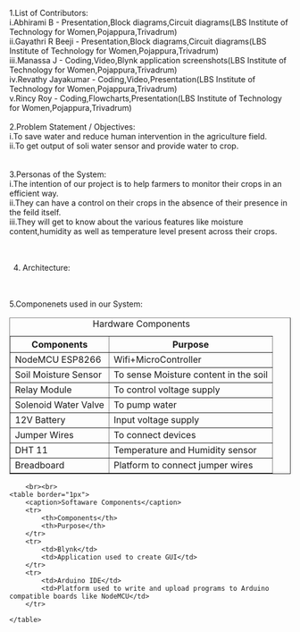 1.List of Contributors:<br>
  i.Abhirami B         -   Presentation,Block diagrams,Circuit diagrams(LBS Institute of Technology for Women,Pojappura,Trivadrum)<br>
  ii.Gayathri R Beeji  -   Presentation,Block diagrams,Circuit diagrams(LBS Institute of Technology for Women,Pojappura,Trivadrum)<br>
  iii.Manassa J        -   Coding,Video,Blynk application screenshots(LBS Institute of Technology for Women,Pojappura,Trivadrum)<br>
  iv.Revathy Jayakumar -   Coding,Video,Presentation(LBS Institute of Technology for Women,Pojappura,Trivadrum)<br>
  v.Rincy Roy          -   Coding,Flowcharts,Presentation(LBS Institute of Technology for Women,Pojappura,Trivadrum)
<br><br>
2.Problem Statement / Objectives:<br>
  i.To save water and reduce human intervention in the agriculture field.<br>
  ii.To get output of soli water sensor and provide water to crop.<br>
<br><br>
3.Personas of the System:<br>
  i.The intention of our project is to help farmers to monitor their crops in an efficient way.<br>
  ii.They can have a control on their crops in the absence of their presence in the feild itself.<br>
  iii.They will get to know about the various features like moisture content,humidity as well as temperature level present across their crops.<br>
<br><br>

4. Architecture:<br>



<br><br>
5.Componenets used in our System:<br>
<!DOCTYPE html>
<html>
<head>
	<meta charset="utf-8">
</head>
<body>
	<table border="1px">
		<caption>Hardware Components</caption>
		<tr>
		    <th>Components</th>
		    <th>Purpose</th>
		</tr>
		<tr>
			<td>NodeMCU ESP8266</td>
			<td>Wifi+MicroController</td>
		</tr>
		<tr>
			<td>Soil Moisture Sensor</td>
			<td>To sense Moisture content in the soil</td>
		</tr>
		<tr>
			<td>Relay Module</td>
			<td>To control voltage supply</td>
		</tr>
		<tr>
			<td>Solenoid Water Valve</td>
			<td>To pump water</td>
		</tr>
		<tr>
			<td>12V Battery</td>
			<td>Input voltage supply</td>
		</tr>
		<tr>
			<td>Jumper Wires</td>
			<td>To connect devices</td>
		</tr>
		<tr>
			<td>DHT 11</td>
			<td>Temperature and Humidity sensor</td>
		</tr>
		<tr>
			<td>Breadboard</td>
			<td>Platform to connect jumper wires</td>
		</tr>
	</table>
	
        <br><br>
	<table border="1px">
		<caption>Softaware Components</caption>
		<tr>
		    <th>Components</th>
		    <th>Purpose</th>
		</tr>
		<tr>
			<td>Blynk</td>
			<td>Application used to create GUI</td>
		</tr>
		<tr>
			<td>Arduino IDE</td>
			<td>Platform used to write and upload programs to Arduino compatible boards like NodeMCU</td>
		</tr>
		
	</table>
</body>
</html>
<br><br>

